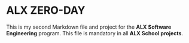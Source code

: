 # ALX ZERO-DAY
This is my second Markdown file and project for the **ALX Software Engineering** program. This file is mandatory in all **ALX School projects**.
